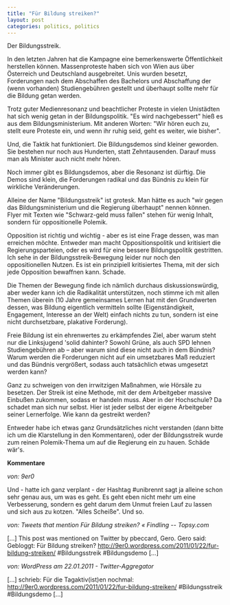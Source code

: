 ```yaml
---
title: "Für Bildung streiken?"
layout: post
categories: politics, politics
---
```

Der Bildungsstreik.

In den letzten Jahren hat die Kampagne eine bemerkenswerte Öffentlichkeit herstellen können. Massenproteste haben sich von Wien aus über Österreich und Deutschland ausgebreitet. Unis wurden besetzt, Forderungen nach dem Abschaffen des Bachelors und Abschaffung der (wenn vorhanden) Studiengebühren gestellt und überhaupt sollte mehr für die Bildung getan werden.

Trotz guter Medienresonanz und beachtlicher Proteste in vielen Unistädten hat sich wenig getan in der Bildungspolitik. "Es wird nachgebessert" hieß es aus dem Bildungsministerium. Mit anderen Worten: "Wir hören euch zu, stellt eure Proteste ein, und wenn ihr ruhig seid, geht es weiter, wie bisher".

Und, die Taktik hat funktioniert. Die Bildungsdemos sind kleiner geworden. Sie bestehen nur noch aus Hunderten, statt Zehntausenden. Darauf muss man als Minister auch nicht mehr hören.

Noch immer gibt es Bildungsdemos, aber die Resonanz ist dürftig. Die Demos sind klein, die Forderungen radikal und das Bündnis zu klein für wirkliche Veränderungen.

Alleine der Name "Bildungsstreik" ist grotesk. Man hätte es auch "wir gegen das Bildungsministerium und die Regierung überhaupt" nennen können. Flyer mit Texten wie "Schwarz-geld muss fallen" stehen für wenig Inhalt, sondern für oppositionelle Polemik.

Opposition ist richtig und wichtig - aber es ist eine Frage dessen, was man erreichen möchte. Entweder man macht Oppositionspolitik und kritisiert die Regierungsparteien, oder es wird für eine bessere Bildungspolitik gestritten. Ich sehe in der Bildungsstreik-Bewegung leider nur noch den oppositionellen Nutzen. Es ist ein prinzipiell kritisiertes Thema, mit der sich jede Opposition bewaffnen kann. Schade.

Die Themen der Bewegung finde ich nämlich durchaus diskussionswürdig, aber weder kann ich die Radikalität unterstützen, noch stimme ich mit allen Themen überein (10 Jahre gemeinsames Lernen hat mit den Grundwerten dessen, was Bildung eigentlich vermitteln sollte (Eigenständigkeit, Engagement, Interesse an der Welt) einfach nichts zu tun, sondern ist eine nicht durchsetzbare, plakative Forderung).

Freie Bildung ist ein ehrenwertes zu erkämpfendes Ziel, aber warum steht nur die Linksjugend 'solid dahinter? Sowohl Grüne, als auch SPD lehnen Studiengebühren ab – aber warum sind diese nicht auch in dem Bündnis? Warum werden die Forderungen nicht auf ein umsetzbares Maß reduziert und das Bündnis vergrößert, sodass auch tatsächlich etwas umgesetzt werden kann?

Ganz zu schweigen von den irrwitzigen Maßnahmen, wie Hörsäle zu besetzen. Der Streik ist eine Methode, mit der dem Arbeitgeber massive Einbußen zukommen, sodass er handeln muss. Aber in der Hochschule? Da schadet man sich nur selbst. Hier ist jeder selbst der eigene Arbeitgeber seiner Lernerfolge. Wie kann da gestreikt werden?

Entweder habe ich etwas ganz Grundsätzliches nicht verstanden (dann bitte ich um die Klarstellung in den Kommentaren), oder der Bildungsstreik wurde zum reinen Polemik-Thema um auf die Regierung ein zu hauen. Schäde wär's.
		

__Kommentare__
			
_von: 9er0_
			
Und - hatte ich ganz verplant - der Hashtag #unibrennt sagt ja alleine schon sehr genau aus, um was es geht. Es geht eben nicht mehr um eine Verbesserung, sondern es geht darum dem Unmut freien Lauf zu lassen und sich aus zu kotzen. "Alles Scheiße". Und so.

			
_von: Tweets that mention Für Bildung streiken? « Findling -- Topsy.com_
			
[...] This post was mentioned on Twitter by pbeccard, Gero. Gero said: Gebloggt: Für Bildung streiken? http://9er0.wordpress.com/2011/01/22/fur-bildung-streiken/ #Bildungsstreik #Bildungsdemo [...] 

			
_von: WordPress am 22.01.2011 - Twitter-Aggregator_
			
[...] schrieb: Für die Tagaktiv(ist)en nochmal: http://9er0.wordpress.com/2011/01/22/fur-bildung-streiken/ #Bildungsstreik #Bildungsdemo [...] 

